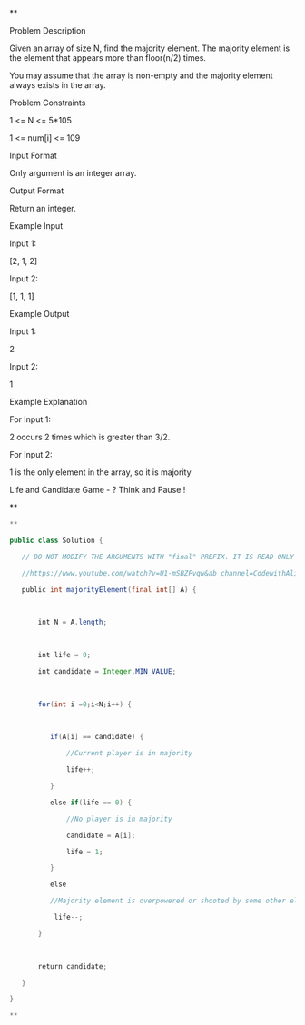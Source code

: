 **

Problem Description

Given an array of size N, find the majority element. The majority element is the element that appears more than floor(n/2) times.

You may assume that the array is non-empty and the majority element always exists in the array.

  
  
Problem Constraints

1 <= N <= 5*105

1 <= num[i] <= 109

  
  
Input Format

Only argument is an integer array.

  
  
Output Format

Return an integer.

  
  
Example Input

Input 1:

[2, 1, 2]

  

Input 2:

[1, 1, 1]

  

  
  
Example Output

Input 1:

2

  

Input 2:

1

  

  
  
Example Explanation

For Input 1:

2 occurs 2 times which is greater than 3/2.

  

For Input 2:

1 is the only element in the array, so it is majority

  
  
  
  
  

Life and Candidate Game - ? Think and Pause !

  
  
**

```java
**

public class Solution {

   // DO NOT MODIFY THE ARGUMENTS WITH "final" PREFIX. IT IS READ ONLY

   //https://www.youtube.com/watch?v=U1-mSBZFvqw&ab_channel=CodewithAlisha

   public int majorityElement(final int[] A) {

  

       int N = A.length;

  

       int life = 0;

       int candidate = Integer.MIN_VALUE;

  

       for(int i =0;i<N;i++) {

  

          if(A[i] == candidate) {

              //Current player is in majority

              life++;

          }

          else if(life == 0) {

              //No player is in majority

              candidate = A[i];

              life = 1;

          }

          else

          //Majority element is overpowered or shooted by some other element

           life--;

       }

  

       return candidate;

   }

}

**
```